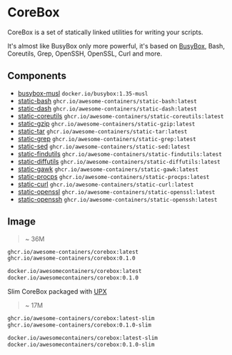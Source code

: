 # CoreBox

CoreBox is a set of statically linked utilities for writing your scripts.

It's almost like BusyBox only more powerful, it's based on [BusyBox],
Bash, Coreutils, Grep, OpenSSH, OpenSSL, Curl and more.

## Components

* [busybox-musl] `docker.io/busybox:1.35-musl`
* [static-bash] `ghcr.io/awesome-containers/static-bash:latest`
* [static-dash] `ghcr.io/awesome-containers/static-dash:latest`
* [static-coreutils] `ghcr.io/awesome-containers/static-coreutils:latest`
* [static-gzip] `ghcr.io/awesome-containers/static-gzip:latest`
* [static-tar] `ghcr.io/awesome-containers/static-tar:latest`
* [static-grep] `ghcr.io/awesome-containers/static-grep:latest`
* [static-sed] `ghcr.io/awesome-containers/static-sed:latest`
* [static-findutils] `ghcr.io/awesome-containers/static-findutils:latest`
* [static-diffutils] `ghcr.io/awesome-containers/static-diffutils:latest`
* [static-gawk] `ghcr.io/awesome-containers/static-gawk:latest`
* [static-procps] `ghcr.io/awesome-containers/static-procps:latest`
* [static-curl] `ghcr.io/awesome-containers/static-curl:latest`
* [static-openssl] `ghcr.io/awesome-containers/static-openssl:latest`
* [static-openssh] `ghcr.io/awesome-containers/static-openssh:latest`

## Image

> ~ 36M

```bash
ghcr.io/awesome-containers/corebox:latest
ghcr.io/awesome-containers/corebox:0.1.0

docker.io/awesomecontainers/corebox:latest
docker.io/awesomecontainers/corebox:0.1.0
```

Slim CoreBox packaged with [UPX]

> ~ 17M

```bash
ghcr.io/awesome-containers/corebox:latest-slim
ghcr.io/awesome-containers/corebox:0.1.0-slim

docker.io/awesomecontainers/corebox:latest-slim
docker.io/awesomecontainers/corebox:0.1.0-slim
```

[UPX]: https://upx.github.io/
[BusyBox]: https://busybox.net/

[busybox-musl]: https://github.com/docker-library/busybox
[static-bash]: https://github.com/awesome-containers/static-bash
[static-dash]: https://github.com/awesome-containers/static-dash
[static-coreutils]: https://github.com/awesome-containers/static-coreutils
[static-gzip]: https://github.com/awesome-containers/static-gzip
[static-tar]: https://github.com/awesome-containers/static-tar
[static-grep]: https://github.com/awesome-containers/static-grep
[static-sed]: https://github.com/awesome-containers/static-sed
[static-findutils]: https://github.com/awesome-containers/static-findutils
[static-diffutils]: https://github.com/awesome-containers/static-diffutils
[static-gawk]: https://github.com/awesome-containers/static-gawk
[static-procps]: https://github.com/awesome-containers/static-procps
[static-curl]: https://github.com/awesome-containers/static-curl
[static-openssl]: https://github.com/awesome-containers/static-openssl
[static-openssh]: https://github.com/awesome-containers/static-openssh

<!--
```bash
image="localhost/${PWD##*/}"

podman build -t "$image:latest" --no-cache --pull .
podman build -t "$image:latest-slim" -f Containerfile-slim --no-cache --pull .

echo "$image:latest"
podman inspect "$image:latest" | jq '.[].Size' | numfmt --to=iec
echo "$image:latest-slim"
podman inspect "$image:latest-slim" | jq '.[].Size' | numfmt --to=iec

```
-->
